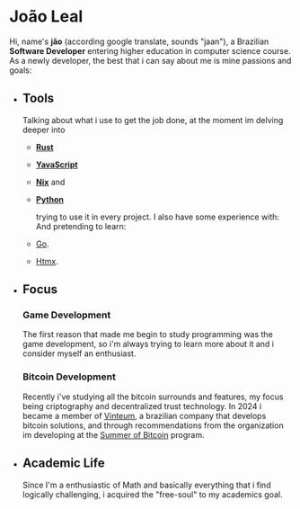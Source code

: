 # João Leal

Hi, name's **jão** (according google translate, sounds "jaan"), a Brazilian **Software Developer** entering higher education in computer science course. As a newly developer, the best that i can say about me is mine passions and goals:

- ## Tools

  	Talking about what i use to get the job done, at the moment im delving deeper into
  	- [**Rust**](https://github.com/rust-lang/rust)
	- [**YavaScript**](https://developer.mozilla.org/pt-BR/docs/Web/JavaScript)
   	- [**Nix**](https://nixos.org/manual/nix/stable/)
	and
  	- [**Python**](https://www.python.org/)
  	
  	  trying to use it in every project. I also have some experience with:
	And pretending to learn:
	- [Go](https://golang.org/).
	- [Htmx](https://htmx.org/).


- ## Focus
	### Game Development
  	
	The first reason that made me begin to study programming was the game development, so i'm always trying to learn more about it and i consider myself an enthusiast.

	### Bitcoin Development

  	Recently i've studying all the bitcoin surrounds and features, my focus being criptography and decentralized trust technology.
	In 2024 i became a member of [Vinteum](https://vinteum.com.br/), a brazilian company that develops bitcoin solutions, and through recommendations from the organization im developing at the [Summer of Bitcoin](https://summerofbitcoin.org/) program. 

- ## Academic Life

	Since I'm a enthusiastic of Math and basically everything that i find logically challenging, i acquired the "free-soul" to my academics goal.
